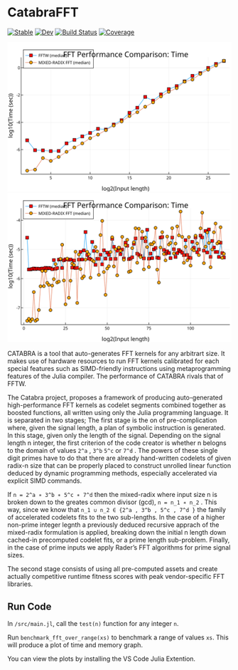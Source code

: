# CatabraFFT

[![Stable](https://img.shields.io/badge/docs-stable-blue.svg)](https://pitsianis.github.io/CatabraFFT.jl/stable/)
[![Dev](https://img.shields.io/badge/docs-dev-blue.svg)](https://pitsianis.github.io/CatabraFFT.jl/dev/)
[![Build Status](https://github.com/pitsianis/CatabraFFT.jl/actions/workflows/CI.yml/badge.svg?branch=main)](https://github.com/pitsianis/CatabraFFT.jl/actions/workflows/CI.yml?query=branch%3Amain)
[![Coverage](https://codecov.io/gh/pitsianis/CatabraFFT.jl/branch/main/graph/badge.svg)](https://codecov.io/gh/pitsianis/CatabraFFT.jl)



![Alt text](./svgs/radix-2-bench.svg)
![Alt text](./svgs/120_prime_power_on.svg)

CATABRA is a tool that auto-generates FFT kernels for any arbitrart size. It makes use of hardware resources to run FFT kernels calibrated for each special features such as
SIMD-friendly instructions using metaprogramming features of the Julia compiler. The performance of CATABRA rivals that of FFTW.

The Catabra project, proposes a framework of
producing auto-generated high-performance FFT kernels as codelet segments combined together as boosted
functions, all written using only the Julia programming language.
It is separated in two stages; The first stage is the on of pre-complication where, given the signal length,
a plan of symbolic instruction is generated. In this stage, given only the length of the signal. Depending on the signal length n integer,
the first criterion of the code creator is whether n belogns to the domain of values ```2^a``` , ```3^b``` ```5^c``` or ```7^d``` . The powers
of these single digit primes have to do that there are already hand-written codelets of given radix-n size that
can be properly placed to construct unrolled linear function deduced by dynamic programming methods,
especially accelerated via explicit SIMD commands.

If ```n = 2^a ∗ 3^b ∗ 5^c ∗ 7^d``` then the mixed-radix where input
size n is broken down to the greates common divisor (gcd), ```n = n_1 ∗ n_2``` . This way, since we know that ```n_1 ∪ n_2 ∈
{2^a , 3^b , 5^c , 7^d }``` the family of accelerated codelets fits to the two sub-lengths. In the case of a higher non-prime
integer legnth a previously deduced recursive apprach of the mixed-radix formulation is applied, breaking
down the initial n length down cached-in precomputed codelet fits, or a prime length sub-problem. Finally, in
the case of prime inputs we apply Rader’s FFT algorithms for prime signal sizes.

The second stage consists of using all pre-computed assets and create actually competitive runtime fitness
scores with peak vendor-specific FFT libraries.

## Run Code

In ```/src/main.jl```, call the ```test(n)``` function for any integer ```n```.

Run  ```benchmark_fft_over_range(xs)``` to benchmark a range of values ```xs```. This will produce a plot of time and memory graph.

You can view the plots by installing the VS Code Julia Extention.